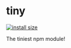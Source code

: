 # tiny

[![install size](https://packagephobia.com/badge?p=@simonrevill/tiny)](https://packagephobia.com/result?p=@simonrevill/tiny)

The tiniest npm module!
